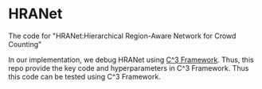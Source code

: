 # HRANet

The code for "HRANet:Hierarchical Region-Aware Network for Crowd Counting"

In our implementation, we debug HRANet using [C^3 Framework](https://github.com/gjy3035/C-3-Framework). Thus, this repo provide the key code and hyperparameters in C^3 Framework. Thus this code can be tested using C^3 Framework.
